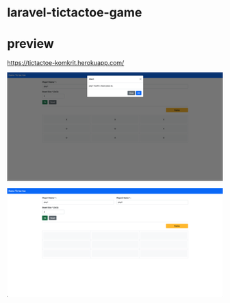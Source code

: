 # laravel-tictactoe-game

# preview
  https://tictactoe-komkrit.herokuapp.com/
  
![alt_text](https://github.com/KhunbankDev/laravel-tictactoe-game/blob/master/public/imgs/Screen%20Shot%202564-03-25%20at%2011.13.26.png)

![alt_text](https://github.com/KhunbankDev/laravel-tictactoe-game/blob/master/public/imgs/Screen%20Shot%202564-03-25%20at%2011.13.38.png)
